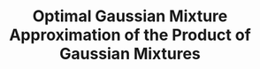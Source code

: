 ---
layout: page
title: Optimal Gaussian Mixture Approximation of the Product of Gaussian Mixtures
description: with background image dfklg sdrg;jserg esrg;sergsergerg
img: assets/pdf/gaussian_mixture_reduction.pdf
redirect: https://adarijani.github.io/assets/pdf/gaussian_mixture_reduction.pdf
importance: 1
category: BSc/MSc Theses
related_publications: true
---